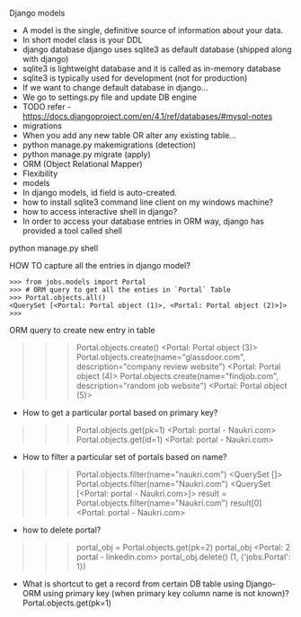 Django models
- A model is the single, definitive source of information about your data.
- In short model class is your DDL
- django database django uses sqlite3 as default database (shipped along with django)
- sqlite3 is lightweight database and it is called as in-memory database
- sqlite3 is typically used for development (not for production)
- If we want to change default database in django...
- We go to settings.py file and update DB engine
- TODO refer - https://docs.djangoproject.com/en/4.1/ref/databases/#mysql-notes
- migrations
- When you add any new table OR alter any existing table...
- python manage.py makemigrations (detection)
- python manage.py migrate (apply)
- ORM (Object Relational Mapper)
- Flexibility
- models
- In django models, id field is auto-created.
- how to install sqlite3 command line client on my windows machine?
- how to access interactive shell in django?
- In order to access your database entries in ORM way, django has provided a tool called shell

python manage.py shell

HOW TO capture all the entries in django model?

    >>> from jobs.models import Portal
    >>> # ORM query to get all the enties in `Portal` Table
    >>> Portal.objects.all()
    <QuerySet [<Portal: Portal object (1)>, <Portal: Portal object (2)>]>
    >>>
ORM query to create new entry in table
>>> Portal.objects.create()
<Portal: Portal object (3)>
>>> Portal.objects.create(name="glassdoor.com", description="company review website")
<Portal: Portal object (4)>
>>> Portal.objects.create(name="findjob.com", description="random job website")
<Portal: Portal object (5)>
- How to get a particular portal based on primary key?
>>> Portal.objects.get(pk=1)
<Portal: portal - Naukri.com>
>>> Portal.objects.get(id=1)
<Portal: portal - Naukri.com>
- How to filter a particular set of portals based on name?
>>> Portal.objects.filter(name="naukri.com")
<QuerySet []>
>>> Portal.objects.filter(name="Naukri.com")
<QuerySet [<Portal: portal - Naukri.com>]>
>>> result = Portal.objects.filter(name="Naukri.com")
>>> result[0]
<Portal: portal - Naukri.com>
- how to delete portal?
>>> portal_obj = Portal.objects.get(pk=2)
>>> portal_obj
<Portal: 2 portal - linkedin.com>
>>> portal_obj.delete()
(1, {'jobs.Portal': 1})
- What is shortcut to get a record from certain DB table using Django-ORM using primary key (when primary key column name is not known)?
Portal.objects.get(pk=1)